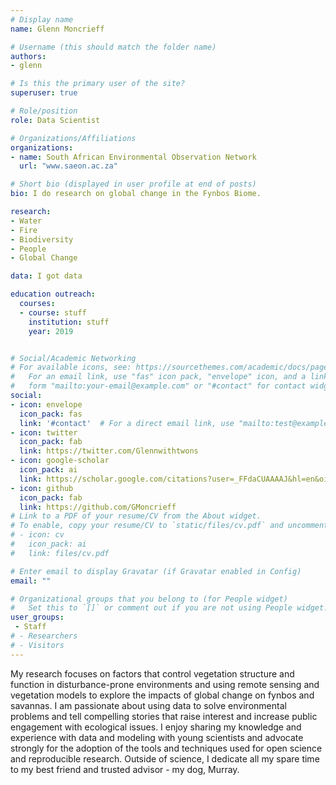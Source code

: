 ```yaml
---
# Display name
name: Glenn Moncrieff

# Username (this should match the folder name)
authors:
- glenn

# Is this the primary user of the site?
superuser: true

# Role/position
role: Data Scientist

# Organizations/Affiliations
organizations:
- name: South African Environmental Observation Network
  url: "www.saeon.ac.za"

# Short bio (displayed in user profile at end of posts)
bio: I do research on global change in the Fynbos Biome.

research:
- Water
- Fire
- Biodiversity
- People
- Global Change

data: I got data

education outreach:
  courses:
  - course: stuff
    institution: stuff
    year: 2019


# Social/Academic Networking
# For available icons, see: https://sourcethemes.com/academic/docs/page-builder/#icons
#   For an email link, use "fas" icon pack, "envelope" icon, and a link in the
#   form "mailto:your-email@example.com" or "#contact" for contact widget.
social:
- icon: envelope
  icon_pack: fas
  link: '#contact'  # For a direct email link, use "mailto:test@example.org".
- icon: twitter
  icon_pack: fab
  link: https://twitter.com/Glennwithtwons
- icon: google-scholar
  icon_pack: ai
  link: https://scholar.google.com/citations?user=_FFdaCUAAAAJ&hl=en&oi=ao
- icon: github
  icon_pack: fab
  link: https://github.com/GMoncrieff
# Link to a PDF of your resume/CV from the About widget.
# To enable, copy your resume/CV to `static/files/cv.pdf` and uncomment the lines below.
# - icon: cv
#   icon_pack: ai
#   link: files/cv.pdf

# Enter email to display Gravatar (if Gravatar enabled in Config)
email: ""

# Organizational groups that you belong to (for People widget)
#   Set this to `[]` or comment out if you are not using People widget.
user_groups:
 - Staff
# - Researchers
# - Visitors
---
```


My research focuses on factors that control vegetation structure and function in disturbance-prone environments and using remote sensing and vegetation models to explore the impacts of global change on fynbos and savannas. I am passionate about using data to solve environmental problems and tell compelling stories that raise interest and increase public engagement with ecological issues. I enjoy sharing my knowledge and experience with data and modeling with young scientists and advocate strongly for the adoption of the tools and techniques used for open science and reproducible research. Outside of science, I dedicate all my spare time to my best friend and trusted advisor - my dog, Murray.
